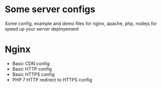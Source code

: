 # Some server configs
Some config, example and demo files for nginx, apache, php, nodejs for speed up your server deployement

# Nginx
* Basic CDN config
* Basic HTTP config
* Basic HTTPS config
* PHP 7 HTTP redirect to HTTPS config
